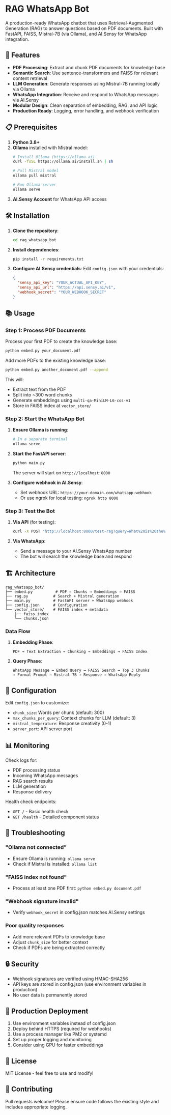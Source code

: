 # RAG WhatsApp Bot

A production-ready WhatsApp chatbot that uses Retrieval-Augmented Generation (RAG) to answer questions based on PDF documents. Built with FastAPI, FAISS, Mistral-7B (via Ollama), and AI.Sensy for WhatsApp integration.

## 🚀 Features

- **PDF Processing**: Extract and chunk PDF documents for knowledge base
- **Semantic Search**: Use sentence-transformers and FAISS for relevant content retrieval
- **LLM Generation**: Generate responses using Mistral-7B running locally via Ollama
- **WhatsApp Integration**: Receive and respond to WhatsApp messages via AI.Sensy
- **Modular Design**: Clean separation of embedding, RAG, and API logic
- **Production Ready**: Logging, error handling, and webhook verification

## 📋 Prerequisites

1. **Python 3.8+**
2. **Ollama** installed with Mistral model:
   ```bash
   # Install Ollama (https://ollama.ai)
   curl -fsSL https://ollama.ai/install.sh | sh
   
   # Pull Mistral model
   ollama pull mistral
   
   # Run Ollama server
   ollama serve
   ```
3. **AI.Sensy Account** for WhatsApp API access

## 🛠️ Installation

1. **Clone the repository**:
   ```bash
   cd rag_whatsapp_bot
   ```

2. **Install dependencies**:
   ```bash
   pip install -r requirements.txt
   ```

3. **Configure AI.Sensy credentials**:
   Edit `config.json` with your credentials:
   ```json
   {
     "sensy_api_key": "YOUR_ACTUAL_API_KEY",
     "sensy_api_url": "https://api.sensy.ai/v1",
     "webhook_secret": "YOUR_WEBHOOK_SECRET"
   }
   ```

## 📚 Usage

### Step 1: Process PDF Documents

Process your first PDF to create the knowledge base:
```bash
python embed.py your_document.pdf
```

Add more PDFs to the existing knowledge base:
```bash
python embed.py another_document.pdf --append
```

This will:
- Extract text from the PDF
- Split into ~300 word chunks
- Generate embeddings using `multi-qa-MiniLM-L6-cos-v1`
- Store in FAISS index at `vector_store/`

### Step 2: Start the WhatsApp Bot

1. **Ensure Ollama is running**:
   ```bash
   # In a separate terminal
   ollama serve
   ```

2. **Start the FastAPI server**:
   ```bash
   python main.py
   ```
   
   The server will start on `http://localhost:8000`

3. **Configure webhook in AI.Sensy**:
   - Set webhook URL: `https://your-domain.com/whatsapp-webhook`
   - Or use ngrok for local testing: `ngrok http 8000`

### Step 3: Test the Bot

1. **Via API** (for testing):
   ```bash
   curl -X POST "http://localhost:8000/test-rag?query=What%20is%20the%20main%20topic"
   ```

2. **Via WhatsApp**:
   - Send a message to your AI.Sensy WhatsApp number
   - The bot will search the knowledge base and respond

## 🏗️ Architecture

```
rag_whatsapp_bot/
├── embed.py          # PDF → Chunks → Embeddings → FAISS
├── rag.py           # Search + Mistral generation
├── main.py          # FastAPI server + WhatsApp webhook
├── config.json      # Configuration
└── vector_store/    # FAISS index + metadata
    ├── faiss.index
    └── chunks.json
```

### Data Flow

1. **Embedding Phase**:
   ```
   PDF → Text Extraction → Chunking → Embeddings → FAISS Index
   ```

2. **Query Phase**:
   ```
   WhatsApp Message → Embed Query → FAISS Search → Top 3 Chunks
   → Format Prompt → Mistral-7B → Response → WhatsApp Reply
   ```

## 🔧 Configuration

Edit `config.json` to customize:

- `chunk_size`: Words per chunk (default: 300)
- `max_chunks_per_query`: Context chunks for LLM (default: 3)
- `mistral_temperature`: Response creativity (0-1)
- `server_port`: API server port

## 📊 Monitoring

Check logs for:
- PDF processing status
- Incoming WhatsApp messages
- RAG search results
- LLM generation
- Response delivery

Health check endpoints:
- `GET /` - Basic health check
- `GET /health` - Detailed component status

## 🚨 Troubleshooting

### "Ollama not connected"
- Ensure Ollama is running: `ollama serve`
- Check if Mistral is installed: `ollama list`

### "FAISS index not found"
- Process at least one PDF first: `python embed.py document.pdf`

### "Webhook signature invalid"
- Verify `webhook_secret` in config.json matches AI.Sensy settings

### Poor quality responses
- Add more relevant PDFs to knowledge base
- Adjust `chunk_size` for better context
- Check if PDFs are being extracted correctly

## 🔒 Security

- Webhook signatures are verified using HMAC-SHA256
- API keys are stored in config.json (use environment variables in production)
- No user data is permanently stored

## 🚀 Production Deployment

1. Use environment variables instead of config.json
2. Deploy behind HTTPS (required for webhooks)
3. Use a process manager like PM2 or systemd
4. Set up proper logging and monitoring
5. Consider using GPU for faster embeddings

## 📝 License

MIT License - feel free to use and modify!

## 🤝 Contributing

Pull requests welcome! Please ensure code follows the existing style and includes appropriate logging.